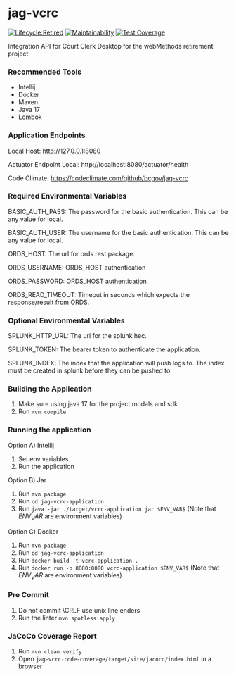 # jag-vcrc

[![Lifecycle:Retired](https://img.shields.io/badge/Lifecycle-Retired-d4550)](https://github.com/bcgov/jag-vcrc)
[![Maintainability](https://api.codeclimate.com/v1/badges/d9bac462571a5327f783/maintainability)](https://codeclimate.com/github/bcgov/jag-vcrc/maintainability)
[![Test Coverage](https://api.codeclimate.com/v1/badges/d9bac462571a5327f783/test_coverage)](https://codeclimate.com/github/bcgov/jag-vcrc/test_coverage)

Integration API for Court Clerk Desktop for the webMethods retirement project

### Recommended Tools
* Intellij
* Docker
* Maven
* Java 17
* Lombok

### Application Endpoints

Local Host: http://127.0.0.1:8080

Actuator Endpoint Local: http://localhost:8080/actuator/health

Code Climate: https://codeclimate.com/github/bcgov/jag-vcrc

### Required Environmental Variables

BASIC_AUTH_PASS: The password for the basic authentication. This can be any value for local.

BASIC_AUTH_USER: The username for the basic authentication. This can be any value for local.

ORDS_HOST: The url for ords rest package.

ORDS_USERNAME: ORDS_HOST authentication

ORDS_PASSWORD: ORDS_HOST authentication

ORDS_READ_TIMEOUT: Timeout in seconds which expects the response/result from ORDS.

### Optional Environmental Variables
SPLUNK_HTTP_URL: The url for the splunk hec.

SPLUNK_TOKEN: The bearer token to authenticate the application.

SPLUNK_INDEX: The index that the application will push logs to. The index must be created in splunk
before they can be pushed to.

### Building the Application
1) Make sure using java 17 for the project modals and sdk
2) Run ```mvn compile```

### Running the application
Option A) Intellij
1) Set env variables.
2) Run the application

Option B) Jar
1) Run ```mvn package```
2) Run ```cd jag-vcrc-application```
3) Run ```java -jar ./target/vcrc-application.jar $ENV_VAR$```  (Note that $ENV_VAR$ are environment variables)

Option C) Docker
1) Run ```mvn package```
2) Run ```cd jag-vcrc-application```
3) Run ```docker build -t vcrc-application .```
4) Run ```docker run -p 8080:8080 vcrc-application $ENV_VAR$```  (Note that $ENV_VAR$ are environment variables)

### Pre Commit
1) Do not commit \CRLF use unix line enders
2) Run the linter ```mvn spotless:apply```

### JaCoCo Coverage Report
1) Run ```mvn clean verify```
2) Open ```jag-vcrc-code-coverage/target/site/jacoco/index.html``` in a browser
